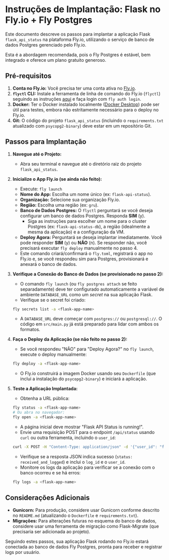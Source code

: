 # Instruções de Implantação: Flask no Fly.io + Fly Postgres

Este documento descreve os passos para implantar a aplicação Flask `flask_api_status` na plataforma Fly.io, utilizando o serviço de banco de dados Postgres gerenciado pelo Fly.io.

Esta é a abordagem recomendada, pois o Fly Postgres é estável, bem integrado e oferece um plano gratuito generoso.

## Pré-requisitos

1.  **Conta no Fly.io:** Você precisa ter uma conta ativa no [Fly.io](https://fly.io/).
2.  **`flyctl` CLI:** Instale a ferramenta de linha de comando do Fly.io (`flyctl`) seguindo as instruções [aqui](https://fly.io/docs/hands-on/install-flyctl/) e faça login com `fly auth login`.
3.  **Docker:** Ter o Docker instalado localmente ([Docker Desktop](https://www.docker.com/products/docker-desktop/)) pode ser útil para testes, embora não estritamente necessário para o deploy no Fly.io.
4.  **Git:** O código do projeto `flask_api_status` (incluindo o `requirements.txt` atualizado com `psycopg2-binary`) deve estar em um repositório Git.

## Passos para Implantação

1.  **Navegue até o Projeto:**
    *   Abra seu terminal e navegue até o diretório raiz do projeto `flask_api_status`.

2.  **Inicialize o App Fly.io (se ainda não feito):**
    *   Execute: `fly launch`
    *   **Nome do App:** Escolha um nome único (ex: `flask-api-status`).
    *   **Organização:** Selecione sua organização Fly.io.
    *   **Região:** Escolha uma região (ex: `gru`).
    *   **Banco de Dados Postgres:** O `flyctl` perguntará se você deseja configurar um banco de dados Postgres. Responda **SIM** (y).
        *   Siga as instruções para escolher um nome para o cluster Postgres (ex: `flask-api-status-db`), a região (idealmente a mesma da aplicação) e a configuração da VM.
    *   **Deploy Agora:** Perguntará se deseja implantar imediatamente. Você pode responder **SIM** (y) ou **NÃO** (n). Se responder não, você precisará executar `fly deploy` manualmente no passo 4.
    *   Este comando criará/confirmará o `fly.toml`, registrará o app no Fly.io e, se você respondeu sim para Postgres, provisionará e anexará o banco de dados.

3.  **Verifique a Conexão do Banco de Dados (se provisionado no passo 2):**
    *   O comando `fly launch` (ou `fly postgres attach` se feito separadamente) deve ter configurado automaticamente a variável de ambiente `DATABASE_URL` como um *secret* na sua aplicação Flask.
    *   Verifique se o secret foi criado:
      ```bash
      fly secrets list -a <flask-app-name>
      ```
    *   A `DATABASE_URL` deve começar com `postgres://` ou `postgresql://`. O código em `src/main.py` já está preparado para lidar com ambos os formatos.

4.  **Faça o Deploy da Aplicação (se não feito no passo 2):**
    *   Se você respondeu "NÃO" para "Deploy Agora?" no `fly launch`, execute o deploy manualmente:
      ```bash
      fly deploy -a <flask-app-name>
      ```
    *   O Fly.io construirá a imagem Docker usando seu `Dockerfile` (que inclui a instalação do `psycopg2-binary`) e iniciará a aplicação.

5.  **Teste a Aplicação Implantada:**
    *   Obtenha a URL pública:
      ```bash
      fly status -a <flask-app-name>
      # Ou abra no navegador:
      fly open -a <flask-app-name>
      ```
    *   A página inicial deve mostrar "Flask API Status is running!".
    *   Envie uma requisição POST para o endpoint `/api/status` usando `curl` ou outra ferramenta, incluindo o `user_id`:
      ```bash
      curl -X POST -H "Content-Type: application/json" -d '{"user_id": "fly_user_789", "message": "Test on Fly.io with Postgres"}' https://flask-api-postgres.fly.dev/api/status 
      ```
    *   Verifique se a resposta JSON indica sucesso (`status: received_and_logged`) e inclui o `log_id` e o `user_id`.
    *   Monitore os logs da aplicação para verificar se a conexão com o banco ocorreu e se há erros:
      ```bash
      fly logs -a <flask-app-name>
      ```

## Considerações Adicionais

*   **Gunicorn:** Para produção, considere usar Gunicorn conforme descrito no `README.md` (atualizando o `Dockerfile` e `requirements.txt`).
*   **Migrações:** Para alterações futuras no esquema do banco de dados, considere usar uma ferramenta de migração como Flask-Migrate (que precisaria ser adicionada ao projeto).

Seguindo estes passos, sua aplicação Flask rodando no Fly.io estará conectada ao banco de dados Fly Postgres, pronta para receber e registrar logs por usuário.
